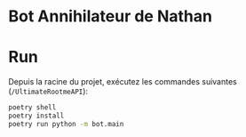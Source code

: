 # Bot Annihilateur de Nathan

# Run

Depuis la racine du projet, exécutez les commandes suivantes (`/UltimateRootmeAPI`):

```bash
poetry shell
poetry install
poetry run python -m bot.main
```
